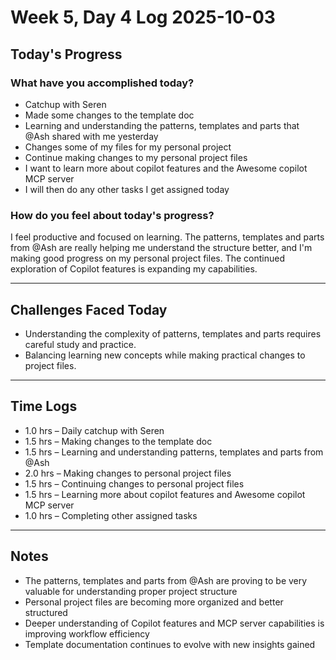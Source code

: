 # Week 5, Day 4 Log 2025-10-03

## Today's Progress

### What have you accomplished today?

-   Catchup with Seren
-   Made some changes to the template doc
-   Learning and understanding the patterns, templates and parts that @Ash shared with me yesterday
-   Changes some of my files for my personal project
-   Continue making changes to my personal project files
-   I want to learn more about copilot features and the Awesome copilot MCP server
-   I will then do any other tasks I get assigned today

### How do you feel about today's progress?

I feel productive and focused on learning. The patterns, templates and parts from @Ash are really helping me understand the structure better, and I'm making good progress on my personal project files. The continued exploration of Copilot features is expanding my capabilities.

---

## Challenges Faced Today

-   Understanding the complexity of patterns, templates and parts requires careful study and practice.
-   Balancing learning new concepts while making practical changes to project files.

---

## Time Logs

-   1.0 hrs – Daily catchup with Seren
-   1.5 hrs – Making changes to the template doc
-   1.5 hrs – Learning and understanding patterns, templates and parts from @Ash
-   2.0 hrs – Making changes to personal project files
-   1.5 hrs – Continuing changes to personal project files
-   1.5 hrs – Learning more about copilot features and Awesome copilot MCP server
-   1.0 hrs – Completing other assigned tasks

---

## Notes

-   The patterns, templates and parts from @Ash are proving to be very valuable for understanding proper project structure
-   Personal project files are becoming more organized and better structured
-   Deeper understanding of Copilot features and MCP server capabilities is improving workflow efficiency
-   Template documentation continues to evolve with new insights gained
